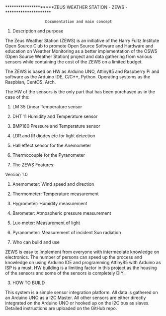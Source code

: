 *********************ZEUS WEATHER STATION - ZEWS - *********************

                      Documentation and main concept


1. Description and purpose


The Zeus Weather Station (ZEWS) is an initiative of the 
Harry Fultz Institute Open Source Club to promote Open Source Software and Hardware 
and education on Weather Monitoring as a better implementation of the OSWS (Open Source Weather Station) project and data gathering from various sensors while containing the cost of the ZEWS on a limited budget.

The ZEWS is based on HW as Arduino UNO, Attiny85 and Raspberry Pi and software as the 
Arduino IDE, C/C++, Python. Operating systems as the Raspbian, CentOS, Arch.

The HW of the sensors is the only part that has been purchased as in the case of the:

1. LM 35 Linear Temperature sensor
2. DHT 11 Humidity and Temperature sensor
3. BMP180 Pressure and Temperature sensor
4. LDR and IR diodes etc for light detection
5. Hall effect sensor for the Anemometer
6. Thermocouple for the Pyranometer

2. The ZEWS Features:

Version 1.0

1. Anemometer: Wind speed and direction
2. Thermometer: Temperature measurement
3. Hygrometer: Humidity measurement
4. Barometer: Atmospheric pressure measurement
5. Lux-meter: Measurement of light 
6. Pyranometer: Measurement of incident Sun radiation


2. Who can build and use

ZEWS is easy to implement from everyone with intermediate knowledge on electronics.
The number of persons can speed up the process and knowledge on using Arduino IDE 
and programming Attiny85 with Arduino as ISP is a must. HW building is a limiting factor in this
project as the housing of the sensors and some of the sensors is completely DIY.


3. HOW TO BUILD

This system is a simple sensor integration platform. All data is gathered on an Arduino UNO as a I2C Master.
All other sensors are either directly integrated on the Arduino UNO or hooked up on the I2C bus as slaves. 
Detailed instructions are uploaded on the GitHub repo.
